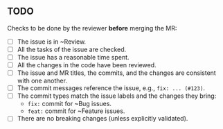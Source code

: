 ## TODO

Checks to be done by the reviewer **before** merging the MR:

- [ ] The issue is in ~Review.
- [ ] All the tasks of the issue are checked.
- [ ] The issue has a reasonable time spent.
- [ ] All the changes in the code have been reviewed.
- [ ] The issue and MR titles, the commits, and the changes are consistent with one another.
- [ ] The commit messages reference the issue, e.g., `fix: ... (#123)`.
- [ ] The commit types match the issue labels and the changes they bring:
    - `fix:` commit for ~Bug issues.
    - `feat:` commit for ~Feature issues.
- [ ] There are no breaking changes (unless explicitly validated).
